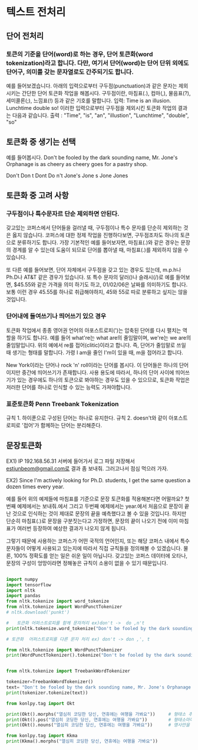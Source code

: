 
# 텍스트 전처리 

## 단어 전처리
### 토큰의 기준을 단어(word)로 하는 경우, 단어 토큰화(word tokenization)라고 합니다. 다만, 여기서 단어(word)는 단어 단위 외에도 단어구, 의미를 갖는 문자열로도 간주되기도 합니다.
예를 들어보겠습니다. 아래의 입력으로부터 구두점(punctuation)과 같은 문자는 제외시키는 간단한 단어 토큰화 작업을 해봅시다. 구두점이란, 마침표(.), 컴마(,), 물음표(?), 세미콜론(;), 느낌표(!) 등과 같은 기호를 말합니다.
입력: Time is an illusion. Lunchtime double so!
이러한 입력으로부터 구두점을 제외시킨 토큰화 작업의 결과는 다음과 같습니다.
출력 : "Time", "is", "an", "illustion", "Lunchtime", "double", "so"

## 토큰화 중 생기는 선택
예를 들어봅시다.
Don't be fooled by the dark sounding name, Mr. Jone's Orphanage is as cheery as cheery goes for a pastry shop.

Don't
Don t
Dont
Do n't
Jone's
Jone s
Jone
Jones

## 토큰화 중 고려 사항 

### 구두점이나 특수문자르 단순 제외하면 안된다.
갖고있는 코퍼스에서 단어들을 걸러낼 때, 구두점이나 특수 문자를 단순히 제외하는 것은 옳지 않습니다. 코퍼스에 대한 정제 작업을 진행하다보면, 구두점조차도 하나의 토큰으로 분류하기도 합니다. 가장 기본적인 예를 들어보자면, 마침표(.)와 같은 경우는 문장의 경계를 알 수 있는데 도움이 되므로 단어를 뽑아낼 때, 마침표(.)를 제외하지 않을 수 있습니다.

또 다른 예를 들어보면, 단어 자체에서 구두점을 갖고 있는 경우도 있는데, m.p.h나 Ph.D나 AT&T 같은 경우가 있습니다. 또 특수 문자의 달러()나 슬래시(/)로 예를 들어보면, $45.55와 같은 가격을 의미 하기도 하고, 01/02/06은 날짜를 의미하기도 합니다. 보통 이런 경우 45.55를 하나로 취급해야하지, 45와 55로 따로 분류하고 싶지는 않을 것입니다.

### 단어내에 들여쓰기나 띄어쓰기 있으 경우
토큰화 작업에서 종종 영어권 언어의 아포스트로피(')는 압축된 단어를 다시 펼치는 역할을 하기도 합니다. 예를 들어 what're는 what are의 줄임말이며, we're는 we are의 줄임말입니다. 위의 예에서 re를 접어(clitic)이라고 합니다. 즉, 단어가 줄임말로 쓰일 때 생기는 형태를 말합니다. 가령 I am을 줄인 I'm이 있을 때, m을 접어라고 합니다.

New York이라는 단어나 rock 'n' roll이라는 단어를 봅시다. 이 단어들은 하나의 단어이지만 중간에 띄어쓰기가 존재합니다. 사용 용도에 따라서, 하나의 단어 사이에 띄어쓰기가 있는 경우에도 하나의 토큰으로 봐야하는 경우도 있을 수 있으므로, 토큰화 작업은 저러한 단어를 하나로 인식할 수 있는 능력도 가져야합니다.

### 표준토큰화 Penn Treebank Tokenization
규칙 1. 하이푼으로 구성된 단어는 하나로 유지한다.
규칙 2. doesn't와 같이 아포스트로피로 '접어'가 함께하는 단어는 분리해준다.

## 문장토큰화
EX1) IP 192.168.56.31 서버에 들어가서 로그 파일 저장해서 estjunbeom@gmail.com로 결과 좀 보내줘. 그러고나서 점심 먹으러 가자.

EX2) Since I'm actively looking for Ph.D. students, I get the same question a dozen times every year.

예를 들어 위의 예제들에 마침표를 기준으로 문장 토큰화를 적용해본다면 어떨까요? 첫번째 예제에서는 보내줘.에서 그리고 두번째 예제에서는 year.에서 처음으로 문장이 끝난 것으로 인식하는 것이 제대로 문장의 끝을 예측했다고 볼 수 있을 것입니다. 하지만 단순히 마침표(.)로 문장을 구분짓는다고 가정하면, 문장의 끝이 나오기 전에 이미 마침표가 여러번 등장하여 예상한 결과가 나오지 않게 됩니다.

그렇기 때문에 사용하는 코퍼스가 어떤 국적의 언어인지, 또는 해당 코퍼스 내에서 특수문자들이 어떻게 사용되고 있는지에 따라서 직접 규칙들을 정의해볼 수 있겠습니다. 물론, 100% 정확도를 얻는 일은 쉬운 일이 아닙니다. 갖고있는 코퍼스 데이터에 오타나, 문장의 구성이 엉망이라면 정해놓은 규칙이 소용이 없을 수 있기 때문입니다.

```python

import numpy
import tensorflow
import nltk
import pandas
from nltk.tokenize import word_tokenize
from nltk.tokenize import WordPunctTokenizer
# nltk.download('punkt')

#   토큰화 어퍼스트로피를 함께 문자처리 ex)don't ->  do ,n't
print(nltk.tokenize.word_tokenize("Don't be fooled by the dark sounding name, Mr. Jone's Orphanage is as cheery as cheery goes for a pastry shop."))

# 토큰화  어퍼스트로피를 다른 문자 처리 ex) don't -> don ,', t

from nltk.tokenize import WordPunctTokenizer
print(WordPunctTokenizer().tokenize("Don't be fooled by the dark sounding name, Mr. Jone's Orphanage is as cheery as cheery goes for a pastry shop."))


from nltk.tokenize import TreebankWordTokenizer

tokenizer=TreebankWordTokenizer()
text= "Don't be fooled by the dark sounding name, Mr. Jone's Orphanage is as cheery as cheery goes for a pastry shop."
print(tokenizer.tokenize(text))

from konlpy.tag import Okt

print(Okt().morphs("열심히 코딩한 당신, 연휴에는 여행을 가봐요"))     # 형태소 추출
print(Okt().pos("열심히 코딩한 당신, 연휴에는 여행을 가봐요"))        # 형태소마다 태그를 달아 토큰화
print(Okt().nouns("열심히 코딩한 당신, 연휴에는 여행을 가봐요"))      # 명사만을 토큰화

from konlpy.tag import Kkma
print(Kkma().morphs("열심히 코딩한 당신, 연휴에는 여행을 가봐요"))
```